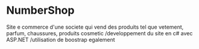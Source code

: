 # NumberShop

Site e commerce d'une societe qui vend des produits tel que vetement, parfum, chaussures, produits cosmetic
/developpement du site en c# avec ASP.NET
/utilisation de boostrap egalement

